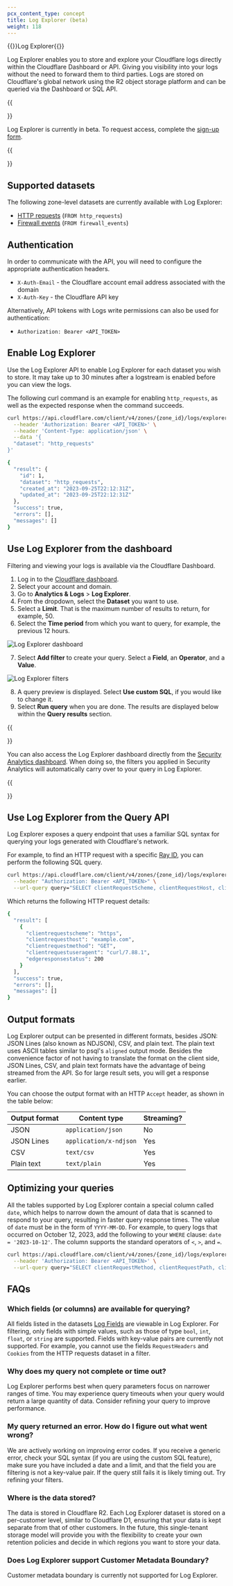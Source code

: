 ```yaml
---
pcx_content_type: concept
title: Log Explorer (beta)
weight: 118
---
```


{{<heading-pill style="beta">}}Log Explorer{{</heading-pill>}}

Log Explorer enables you to store and explore your Cloudflare logs directly within the Cloudflare Dashboard or API. Giving you visibility into your logs without the need to forward them to third parties. Logs are stored on Cloudflare's global network using the R2 object storage platform and can be queried via the Dashboard or SQL API.

{{<Aside type="note">}}

Log Explorer is currently in beta. To request access, complete the [sign-up form](https://cloudflare.com/lp/log-explorer/).

{{</Aside>}}

## Supported datasets

The following zone-level datasets are currently available with Log Explorer:

* [HTTP requests](/logs/reference/log-fields/zone/http_requests/) (`FROM http_requests`)
* [Firewall events](/logs/reference/log-fields/zone/firewall_events/) (`FROM firewall_events`)

## Authentication

In order to communicate with the API, you will need to configure the appropriate authentication headers.

* `X-Auth-Email` - the Cloudflare account email address associated with the domain
* `X-Auth-Key` - the Cloudflare API key

Alternatively, API tokens with Logs write permissions can also be used for authentication:

* `Authorization: Bearer <API_TOKEN>`

## Enable Log Explorer

Use the Log Explorer API to enable Log Explorer for each dataset you wish to store. It may take up to 30 minutes after a logstream is enabled before you can view the logs.

The following curl command is an example for enabling `http_requests`, as well as the expected response when the command succeeds.

```bash
curl https://api.cloudflare.com/client/v4/zones/{zone_id}/logs/explorer/datasets \
  --header 'Authorization: Bearer <API_TOKEN>' \
  --header 'Content-Type: application/json' \
  --data '{
  "dataset": "http_requests"
}'
```

```bash
{
  "result": {
    "id": 1,
    "dataset": "http_requests",
    "created_at": "2023-09-25T22:12:31Z",
    "updated_at": "2023-09-25T22:12:31Z"
  },
  "success": true,
  "errors": [],
  "messages": []
}
```

## Use Log Explorer from the dashboard

Filtering and viewing your logs is available via the Cloudflare Dashboard.

1. Log in to the [Cloudflare dashboard](https://dash.cloudflare.com/login).
2. Select your account and domain.
3. Go to **Analytics & Logs** > **Log Explorer**.
4. From the dropdown, select the **Dataset** you want to use.
5. Select a **Limit**. That is the maximum number of results to return, for example, 50.
6. Select the **Time period** from which you want to query, for example, the previous 12 hours.

![Log Explorer dashboard](/images/logs/log-explorer-dash.png)

7. Select **Add filter** to create your query. Select a **Field**, an **Operator**, and a **Value**.

![Log Explorer filters](/images/logs/log-explorer-filters.png)

8. A query preview is displayed. Select **Use custom SQL**, if you would like to change it.
9. Select **Run query** when you are done. The results are displayed below within the **Query results** section.

{{<Aside type="note">}}

You can also access the Log Explorer dashboard directly from the [Security Analytics dashboard](/waf/analytics/security-analytics/#logs). When doing so, the filters you applied in Security Analytics will automatically carry over to your query in Log Explorer.

{{</Aside>}}

## Use Log Explorer from the Query API

Log Explorer exposes a query endpoint that uses a familiar SQL syntax for querying your logs generated with Cloudflare's network.

For example, to find an HTTP request with a specific [Ray ID](/fundamentals/reference/cloudflare-ray-id/), you can perform the following SQL query.

```bash
curl https://api.cloudflare.com/client/v4/zones/{zone_id}/logs/explorer/query/sql \
  --header "Authorization: Bearer <API_TOKEN>" \
  --url-query query="SELECT clientRequestScheme, clientRequestHost, clientRequestMethod, edgeResponseStatus, clientRequestUserAgent FROM http_requests WHERE RayID = '806c30a3cec56817' LIMIT 1"
```

Which returns the following HTTP request details:

```bash
{
  "result": [
    {
      "clientrequestscheme": "https",
      "clientrequesthost": "example.com",
      "clientrequestmethod": "GET",
      "clientrequestuseragent": "curl/7.88.1",
      "edgeresponsestatus": 200
    }
  ],
  "success": true,
  "errors": [],
  "messages": []
}
```

## Output formats

Log Explorer output can be presented in different formats, besides JSON: JSON Lines (also known as NDJSON), CSV, and plain text. The plain text uses ASCII tables similar to psql's `aligned` output mode. Besides the convenience factor of not having to translate the format on the client side, JSON Lines, CSV, and plain text formats have the advantage of being streamed from the API. So for large result sets, you will get a response earlier.

You can choose the output format with an HTTP `Accept` header, as shown in the table below:

| Output format | Content type           | Streaming? |
|---------------|------------------------|------------|
| JSON          | `application/json`     | No         |
| JSON Lines    | `application/x-ndjson` | Yes        |
| CSV           | `text/csv`             | Yes        |
| Plain text    | `text/plain`           | Yes        |


## Optimizing your queries

All the tables supported by Log Explorer contain a special column called `date`, which helps to narrow down the amount of data that is scanned to respond to your query, resulting in faster query response times. The value of `date` must be in the form of `YYYY-MM-DD`. For example, to query logs that occurred on October 12, 2023, add the following to your `WHERE` clause: `date = '2023-10-12'`. The column supports the standard operators of `<`, `>`, and `=`.

```bash
curl https://api.cloudflare.com/client/v4/zones/{zone_id}/logs/explorer/query/sql \
  --header 'Authorization: Bearer <API_TOKEN>' \
  --url-query query="SELECT clientRequestMethod, clientRequestPath, clientRequestProtocol FROM http_requests WHERE date = '2023-10-12' LIMIT 500"
```

## FAQs

### Which fields (or columns) are available for querying?

All fields listed in the datasets [Log Fields](/logs/reference/log-fields/) are viewable in Log Explorer. For filtering, only fields with simple values, such as those of type `bool`, `int`, `float`, or `string` are supported. Fields with key-value pairs are currently not supported. For example, you cannot use the fields `RequestHeaders` and `Cookies` from the HTTP requests dataset in a filter.

### Why does my query not complete or time out?

Log Explorer performs best when query parameters focus on narrower ranges of time. You may experience query timeouts when your query would return a large quantity of data. Consider refining your query to improve performance.

### My query returned an error. How do I figure out what went wrong?

We are actively working on improving error codes. If you receive a generic error, check your SQL syntax (if you are using the custom SQL feature), make sure you have included a date and a limit, and that the field you are filtering is not a key-value pair. If the query still fails it is likely timing out. Try refining your filters. 

### Where is the data stored?

The data is stored in Cloudflare R2. Each Log Explorer dataset is stored on a per-customer level, similar to Cloudflare D1, ensuring that your data is kept separate from that of other customers. In the future, this single-tenant storage model will provide you with the flexibility to create your own retention policies and decide in which regions you want to store your data.

### Does Log Explorer support Customer Metadata Boundary?

Customer metadata boundary is currently not supported for Log Explorer.

